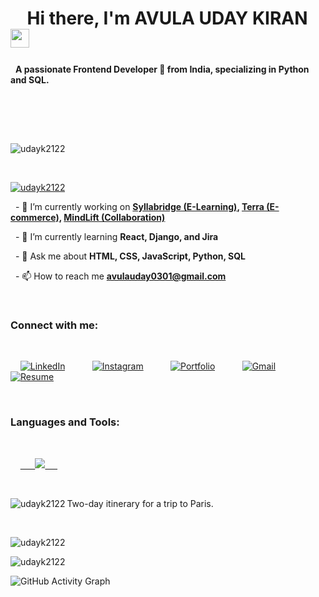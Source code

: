 <div align="left">

<h1>
    Hi there, I'm AVULA UDAY KIRAN <img src="https://media.giphy.com/media/hvRJCLFzcasrR4ia7z/giphy.gif" width="30px">
  </h1>

  <strong>A passionate Frontend Developer 🚀 from India, specializing in Python and SQL.</strong>

  <br><br>

  <p align="left"> <img src="https://komarev.com/ghpvc/?username=udayk2122&label=Profile%20views&color=0e75b6&style=flat" alt="udayk2122" /> </p>

  <p align="left"> <a href="https://github.com/ryo-ma/github-profile-trophy"><img src="https://github-profile-trophy.vercel.app/?username=udayk2122" alt="udayk2122" /></a> </p>

  - 🔭 I’m currently working on **[Syllabridge (E-Learning)](https://github.com/Ankitkumar711/E-Learning.git), [Terra (E-commerce)](https://github.com/udayk2122/Terra-E-commerce.git), [MindLift (Collaboration)](https://github.com/Shiva-Software-Solutions)**

  - 🌱 I’m currently learning **React, Django, and Jira**

  - 💬 Ask me about **HTML, CSS, JavaScript, Python, SQL**

  - 📫 How to reach me **avulauday0301@gmail.com**

  <h3 align="left">Connect with me:</h3>
  <p align="left">
    <a href="https://www.linkedin.com/in/udaykiran3010/" target="_blank"><img src="https://img.shields.io/badge/LinkedIn-0077B5?style=for-the-badge&logo=linkedin&logoColor=white" alt="LinkedIn"/></a>
    &nbsp;
    <a href="https://instagram.com/uday_kiran_2122" target="_blank"><img src="https://img.shields.io/badge/Instagram-E4405F?style=for-the-badge&logo=instagram&logoColor=white" alt="Instagram"/></a>
    &nbsp;
    <a href="https://udaywebdeveloperprotfolio.netlify.app/" target="_blank"><img src="https://img.shields.io/badge/Portfolio-00BFFF?style=for-the-badge&logo=netlify&logoColor=white" alt="Portfolio"/></a>
    &nbsp;
    <a href="mailto:avulauday0301@gmail.com"><img src="https://img.shields.io/badge/Gmail-D14836?style=for-the-badge&logo=gmail&logoColor=white" alt="Gmail"/></a>
    &nbsp;
    <a href="https://drive.google.com/file/d/1BulxhdhsucM8DEqM1OLxSmqSdI8zEGYy/view?usp=drive_link" target="_blank"><img src="https://img.shields.io/badge/Download-Resume-green?style=for-the-badge&logo=read-the-docs&logoColor=white" alt="Resume"/></a>
  </p>

  <h3 align="left">Languages and Tools:</h3>
  <p align="left">
    <a href="https://skillicons.dev">
      <img src="https://skillicons.dev/icons?i=html,css,js,react,python,django,mysql,figma,framer,postman,git,github,jira&theme=dark&perline=7" />
    </a>
  </p>

  <p><img align="left" src="https://github-readme-stats.vercel.app/api/top-langs?username=udayk2122&show_icons=true&locale=en&layout=compact&theme=tokyonight&hide_border=true" alt="udayk2122" /></p>

Two-day itinerary for a trip to Paris.

  <p><img align="left" src="https://github-readme-stats.vercel.app/api?username=udayk2122&show_icons=true&locale=en&theme=tokyonight&hide_border=true" alt="udayk2122" /></p>

  <p><img align="left" src="https://github-readme-streak-stats.herokuapp.com/?user=udayk2122&theme=tokyonight&hide_border=true" alt="udayk2122" /></p>

    <p><img align="left" src="https://github-readme-activity-graph.vercel.app/graph?username=udayk2122&theme=tokyonight&hide_border=true&color=00BFFF&line=00BFFF&point=FFFFFF&area=true&bg_color=1A1B27" alt="GitHub Activity Graph"/></p>

</div>
